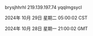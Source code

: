 brysjhhrhl 219.139.197.74 yqqlmgsycl

2024年 10月 29日 星期二 05:00:02 CST

2024年 10月 28日 星期一 21:00:02 GMT
